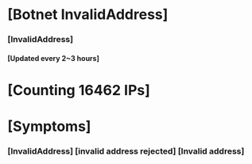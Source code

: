 # [Botnet InvalidAddress]
### [InvalidAddress]
#### [Updated every 2~3 hours]

# [Counting 16462 IPs]

# [Symptoms] 

###   [InvalidAddress] [invalid address rejected] [Invalid address]

